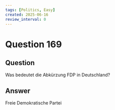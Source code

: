 ```yaml
---
tags: [Politics, Easy]
created: 2025-06-16
review_interval: 0
---
```


# Question 169

## Question

Was bedeutet die Abkürzung FDP in Deutschland?

## Answer

Freie Demokratische Partei

